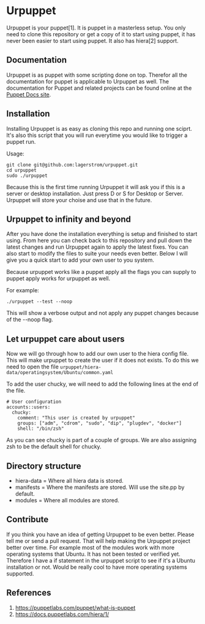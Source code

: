 Urpuppet
=======

Urpuppet is your puppet[1]. It is puppet in a masterless setup.
You only need to clone this repository or get a copy of it
to start using puppet, it has never been easier to start using puppet.
It also has hiera[2] support.

Documentation
-------------
Urpuppet is as puppet with some scripting done on top. Therefor all the documentation for puppet is applicable to Urpuppet as well. The documentation for Puppet and related projects can be found online at the
[Puppet Docs site](https://docs.puppetlabs.com).

Installation
------------
Installing Urpuppet is as easy as cloning this repo and running one sciprt. It's also this script that you will run everytime you would like to trigger a puppet run.

Usage:

    git clone git@github.com:lagerstrom/urpuppet.git
    cd urpuppet
    sudo ./urpuppet

Because this is the first time running Urpuppet it will ask you if this is a server or desktop installation. Just press D or S for Desktop or Server. Urpuppet will store your choise and use that in the future.

Urpuppet to infinity and beyond
------------
After you have done the installation everything is setup and finished to start using. From here you can check back to this repository and pull down the latest changes and run Urpuppet again to apply the latest fixes. You can also start to modify the files to suite your needs even better. Below I will give you a quick start to add your own user to you system.

Because urpuppet works like a puppet apply all the flags you can supply to puppet apply works for urpuppet as well.

For example:

    ./urpuppet --test --noop

This will show a verbose output and not apply any puppet changes because of the --noop flag.

Let urpuppet care about users
---

Now we will go through how to add our own user to the hiera config file. This will make urpuppet to create the user if it does not exists. To do this we need to open the file `urpuppet/hiera-data/operatingsystem/Ubuntu/common.yaml`

To add the user chucky, we will need to add the following lines at the end of the file.

    # User configuration
    accounts::users:
      chucky:
        comment: "This user is created by urpuppet"
        groups: ["adm", "cdrom", "sudo", "dip", "plugdev", "docker"]
        shell: "/bin/zsh"

As you can see chucky is part of a couple of groups. We are also assigning zsh to be the default shell for chucky.

Directory structure
-----

* hiera-data = Where all hiera data is stored.
* manifests  = Where the manifests are stored. Will use the site.pp by default.
* modules    = Where all modules are stored.

Contribute
-------------

If you think you have an idea of getting Urpuppet to be even better. Please tell me or send a pull request. That will help making the Urpuppet project better over time. For example most of the modules work with more operating systems that Ubuntu. It has not been tested or verified yet. Therefore I have a if statement in the urpuppet script to see if it's a Ubuntu installation or not. Would be really cool to have more operating systems supported.


References
--
1. https://puppetlabs.com/puppet/what-is-puppet
2. https://docs.puppetlabs.com/hiera/1/

